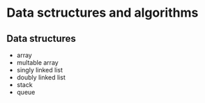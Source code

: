 # Data sctructures and algorithms

## Data structures
- array
- multable array
- singly linked list
- doubly linked list
- stack
- queue